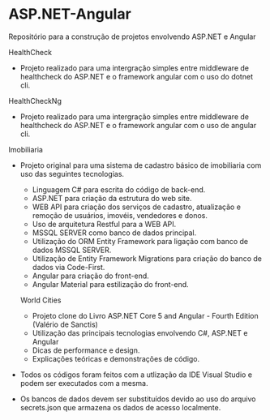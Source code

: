 # ASP.NET-Angular
Repositório para a construção de projetos envolvendo ASP.NET e Angular

HealthCheck
- Projeto realizado para uma intergração simples entre middleware de healthcheck do ASP.NET e o framework angular com o uso do dotnet cli.

HealthCheckNg
- Projeto realizado para uma intergração simples entre middleware de healthcheck do ASP.NET e o framework angular com o uso de angular cli.

Imobiliaria
- Projeto original para uma sistema de cadastro básico de imobiliaria com uso das seguintes tecnologias.
  - Linguagem C# para escrita do código de back-end.
  - ASP.NET para criação da estrutura do web site.
  - WEB API para criação dos serviços de cadastro, atualização e remoção de usuários, imovéis, vendedores e donos.
  - Uso de arquitetura Restful para a WEB API.
  - MSSQL SERVER como banco de dados principal.
  - Utilização do ORM Entity Framework para ligação com banco de dados MSSQL SERVER.
  - Utilização de Entity Framework Migrations para criação do banco de dados via Code-First.
  - Angular para criação do front-end.
  - Angular Material para estilização do front-end.
  
  World Cities
  - Projeto clone do Livro ASP.NET Core 5 and Angular - Fourth Edition (Valério de Sanctis)
  - Utilização das principais tecnologias envolvendo C#, ASP.NET e Angular
  - Dicas de performance e design.
  - Explicações teóricas e demonstrações de código.

- Todos os códigos foram feitos com a utlização da IDE Visual Studio e podem ser executados com a mesma.
- Os bancos de dados devem ser substituídos devido ao uso do arquivo secrets.json que armazena os dados de acesso localmente.
